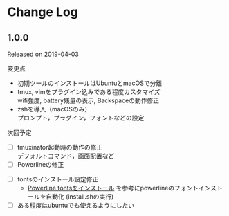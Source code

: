# Change Log

## 1.0.0 
Released on 2019-04-03

変更点
* 初期ツールのインストールはUbuntuとmacOSで分離
* tmux, vimをプラグイン込みである程度カスタマイズ  
  wifi強度, battery残量の表示, Backspaceの動作修正
* zshを導入（macOSのみ）  
    プロンプト，プラグイン，フォントなどの設定

次回予定
- [ ] tmuxinator起動時の動作の修正  
  デフォルトコマンド，画面配置など
- [ ] Powerlineの修正
* [ ] fontsのインストール設定修正
  * [Powerline fontsをインストール](https://qiita.com/park-jh/items/557a9d5b470947aef2f5#powerline-fonts%E3%82%92%E3%82%A4%E3%83%B3%E3%82%B9%E3%83%88%E3%83%BC%E3%83%AB) を参考にpowerlineのフォントインストールを自動化 (install.shの実行)
* [ ] ある程度はubuntuでも使えるようにしたい
